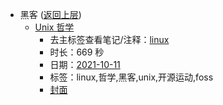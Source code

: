 - 黑客 ([返回上层](../))
    - [Unix 哲学](https://www.bilibili.com/video/BV1MU4y1F76r)
        - 去主标签查看笔记/注释：[linux](../markmap/linux.html)
        - 时长：669 秒
        - 日期：[2021-10-11](../markmap/202110.html)
        - 标签：linux,哲学,黑客,unix,开源运动,foss
        - [封面](http://i2.hdslb.com/bfs/archive/546dd95e725de72c9f3a106eecdf4eb1b3bd6ae8.jpg)

